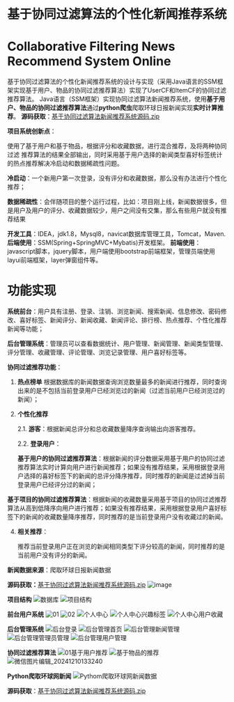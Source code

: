 # 基于协同过滤算法的个性化新闻推荐系统
# Collaborative Filtering News Recommend System Online
 基于协同过滤算法的个性化新闻推荐系统的设计与实现（采用Java语言的SSM框架实现基于用户、物品的协同过滤推荐算法）实现了UserCF和ItemCF的协同过滤推荐算法。
Java语言（SSM框架）实现协同过滤算法新闻推荐系统，使用**基于用户、物品的协同过滤推荐算法**通过**python爬虫**爬取环球日报新闻实现**实时计算推荐**。
**源码获取**：[基于协同过滤算法新闻推荐系统源码.zip](https://github.com/songwo-153/CollaborativeFilteringNewsRecommendSystem/files/13557079/default.zip)

**项目系统创新点**：

使用了基于用户和基于物品，根据评分和收藏数据，进行混合推荐，及将两种协同过滤
推荐算法的结果全部输出，同时采用基于用户选择的新闻类型喜好标签统计的热点推荐解决冷启动和数据稀疏性问题。

**冷启动**：一个新用户第一次登录，没有评分和收藏数据，那么没有办法进行个性化推荐；

**数据稀疏性**：会伴随项目的整个运行过程，比如：项目刚上线，新闻数据很多，但是用户及用户的评分、收藏数据较少，用户之间没有交集，那么有些用户就没有推荐结果

**开发工具**：IDEA，jdk1.8，Mysql8，navicat数据库管理工具，Tomcat，Maven.
**后端使用**：SSM(Spring+SpringMVC+Mybatis)开发框架。
**前端使用**：javascript脚本，jquery脚本，用户端使用bootstrap前端框架，管理员端使用layui前端框架，layer弹窗组件等。

# 功能实现

**系统前台**：用户具有注册、登录、注销、浏览新闻、搜索新闻、信息修改、密码修改、喜好标签、新闻评分、新闻收藏、新闻评论、排行榜、热点推荐、个性化推荐新闻等功能；

**后台管理系统**：管理员可以查看数据统计、用户管理、新闻管理、新闻类型管理、评分管理、收藏管理、评论管理、浏览记录管理、用户喜好标签等。

**协同过滤推荐功能**：

 1. **热点榜单**
	 根据数据库的新闻数据查询浏览数量最多的新闻进行推荐，同时查询出来的是不包括当前登录用户已经浏览过的新闻（过滤当前用户已经浏览过的新闻）；
 2. **个性化推荐**

    2.1. **游客**：根据新闻总评分和总收藏数量降序查询输出向游客推荐。
    
    2.2. **登录用户**：
    
    **基于用户的协同过滤推荐算法**：根据新闻的评分数据采用基于用户的协同过滤推荐算法实时计算向用户进行新闻推荐；如果没有推荐结果，采用根据登录用户选择的喜好标签下的新闻的总评分降序推荐，同时推荐的新闻是过滤掉当前登录用户已经评分过的新闻；
    
   **基于项目的协同过滤推荐算法**：根据新闻的收藏数量采用基于项目的协同过滤推荐算法从高到低降序向用户进行推荐；如果没有推荐结果，采用根据登录用户喜好标签下的新闻的收藏数量降序推荐，同时推荐的是当前登录用户没有收藏过的新闻。
   
4. **相关推荐**：

     推荐当前登录用户正在浏览的新闻相同类型下评分较高的新闻，同时推荐的是当前用户没有评分的新闻。
   
**新闻数据来源**：爬取环球日报新闻数据  

**源码获取：**[基于协同过滤算法新闻推荐系统源码.zip](https://github.com/songwo-153/CollaborativeFilteringNewsRecommendSystem/files/13557079/default.zip)
![image](https://github.com/user-attachments/assets/4ba0ea64-95aa-48a1-98ee-c372b28a3db4)


**项目结构**
![数据库](https://github.com/user-attachments/assets/cf42b259-4699-4059-b666-f2e4b89787e6)
![项目结构](https://github.com/user-attachments/assets/39ce7a44-8f6a-4abd-9756-e3f6157847da)

**前台用户系统**
![01](https://github.com/user-attachments/assets/c2a90c89-4dcc-4c9d-ad5a-847e33de66f5)
![02](https://github.com/user-attachments/assets/a74d4a21-4e06-48ea-b849-77308a1f2cd5)
![个人中心](https://github.com/user-attachments/assets/0784ab43-2c98-49de-9202-49f7bc56a119)
![个人中心兴趣标签](https://github.com/user-attachments/assets/87bed9ba-9aed-4eb1-a9fa-47ae87e06bbf)
![个人中心用户收藏](https://github.com/user-attachments/assets/9f74e8d9-b075-461d-900c-a23f161edb4c)

**后台管理系统**
![后台登录](https://github.com/user-attachments/assets/0ebb9706-76ee-451e-a4d1-cce2deddeede)
![后台管理首页](https://github.com/user-attachments/assets/2129910e-7d65-474c-a1ed-68b4dd8596ff)
![后台管理新闻管理](https://github.com/user-attachments/assets/7828732f-5c93-42e2-906e-0dedfa127bde)
![后台管理管理员管理](https://github.com/user-attachments/assets/59c9de84-2198-4fb5-bacc-42ff867aeba2)
![后台管理用户管理](https://github.com/user-attachments/assets/98c8f79b-bc1d-49a0-8106-8368302c37b3)

**协同过滤推荐算法**
![01基于用户推荐](https://github.com/user-attachments/assets/271a8e6b-6fce-4fb3-9a5b-6529eaf49ff3)
![基于物品的推荐](https://github.com/user-attachments/assets/bc22e8c7-1c84-4236-b2d9-b515143a19a1)
![微信图片编辑_20241210133240](https://github.com/user-attachments/assets/04b8382d-84c8-4073-8e5c-0827c8e22f7f)


**Python爬取环球网新闻**
![Pythom爬取环球网新闻数据](https://github.com/user-attachments/assets/5a102a36-2b6b-48b9-a90e-faecaee489d0)

**源码获取**：[基于协同过滤算法新闻推荐系统源码.zip](https://github.com/songwo-153/CollaborativeFilteringNewsRecommendSystem/files/13557079/default.zip)



